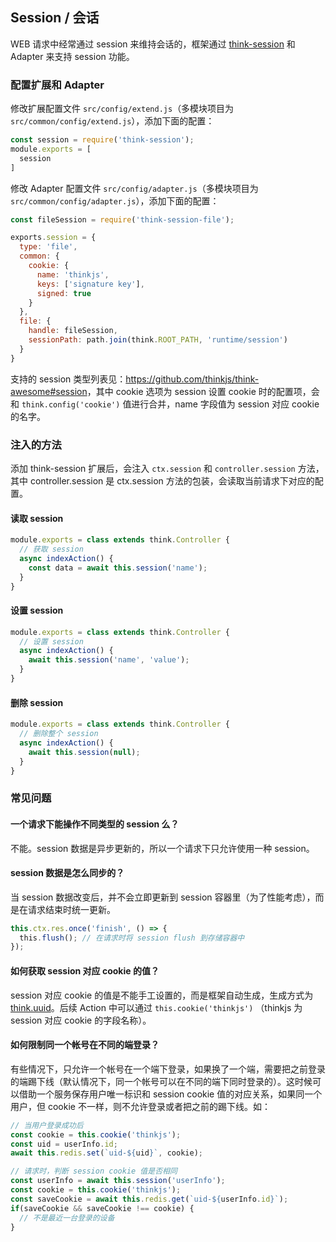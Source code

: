 ## Session / 会话

WEB 请求中经常通过 session 来维持会话的，框架通过 [think-session](https://github.com/thinkjs/think-session) 和 Adapter 来支持 session 功能。

### 配置扩展和 Adapter

修改扩展配置文件 `src/config/extend.js`（多模块项目为 `src/common/config/extend.js`），添加下面的配置：

```js
const session = require('think-session');
module.exports = [
  session
]
```


修改 Adapter 配置文件 `src/config/adapter.js`（多模块项目为 `src/common/config/adapter.js`），添加下面的配置：

```js
const fileSession = require('think-session-file');

exports.session = {
  type: 'file',
  common: {
    cookie: {
      name: 'thinkjs',
      keys: ['signature key'],
      signed: true
    }
  },
  file: {
    handle: fileSession,
    sessionPath: path.join(think.ROOT_PATH, 'runtime/session')
  }
}
```
支持的 session 类型列表见：<https://github.com/thinkjs/think-awesome#session>，其中 cookie 选项为 session 设置 cookie 时的配置项，会和 `think.config('cookie')` 值进行合并，name 字段值为 session 对应 cookie 的名字。


### 注入的方法

添加 think-session 扩展后，会注入 `ctx.session` 和 `controller.session` 方法，其中 controller.session 是 ctx.session 方法的包装，会读取当前请求下对应的配置。

#### 读取 session

```js
module.exports = class extends think.Controller {
  // 获取 session
  async indexAction() {
    const data = await this.session('name');
  }
}
```

#### 设置 session

```js
module.exports = class extends think.Controller {
  // 设置 session
  async indexAction() {
    await this.session('name', 'value');
  }
}
```

#### 删除 session

```js
module.exports = class extends think.Controller {
  // 删除整个 session
  async indexAction() {
    await this.session(null);
  }
}
```

### 常见问题

#### 一个请求下能操作不同类型的 session 么？

不能。session 数据是异步更新的，所以一个请求下只允许使用一种 session。

#### session 数据是怎么同步的？

当 session 数据改变后，并不会立即更新到 session 容器里（为了性能考虑），而是在请求结束时统一更新。

```js
this.ctx.res.once('finish', () => {
  this.flush(); // 在请求时将 session flush 到存储容器中
});
```

#### 如何获取 session 对应 cookie 的值？

session 对应 cookie 的值是不能手工设置的，而是框架自动生成，生成方式为 [think.uuid](/doc/3.0/think.html#toc-9ac)。后续 Action 中可以通过 `this.cookie('thinkjs')` （thinkjs 为 session 对应 cookie 的字段名称）。

#### 如何限制同一个帐号在不同的端登录？

有些情况下，只允许一个帐号在一个端下登录，如果换了一个端，需要把之前登录的端踢下线（默认情况下，同一个帐号可以在不同的端下同时登录的）。这时候可以借助一个服务保存用户唯一标识和 session cookie 值的对应关系，如果同一个用户，但 cookie 不一样，则不允许登录或者把之前的踢下线。如：

```js
// 当用户登录成功后
const cookie = this.cookie('thinkjs');
const uid = userInfo.id;
await this.redis.set(`uid-${uid}`, cookie);

// 请求时，判断 session cookie 值是否相同
const userInfo = await this.session('userInfo');
const cookie = this.cookie('thinkjs');
const saveCookie = await this.redis.get(`uid-${userInfo.id}`);
if(saveCookie && saveCookie !== cookie) {
  // 不是最近一台登录的设备
}
```
